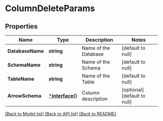 # ColumnDeleteParams

## Properties
Name | Type | Description | Notes
------------ | ------------- | ------------- | -------------
**DatabaseName** | **string** | Name of the Database | [default to null]
**SchemaName** | **string** | Name of the Schema | [default to null]
**TableName** | **string** | Name of the Table | [default to null]
**ArrowSchema** | [***interface{}**](interface{}.md) | Column description | [optional] [default to null]

[[Back to Model list]](../README.md#documentation-for-models) [[Back to API list]](../README.md#documentation-for-api-endpoints) [[Back to README]](../README.md)


